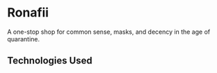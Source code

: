 # Ronafii

A one-stop shop for common sense, masks, and decency in the age of quarantine.

## Technologies Used
